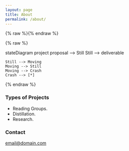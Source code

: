 ```yaml
---
layout: page
title: About
permalink: /about/
---
```


{% raw %}<script src="https://cdnjs.cloudflare.com/ajax/libs/mermaid/8.4.4/mermaid.min.js"></script>{% endraw %}




{% raw %}<div class="mermaid">
stateDiagram
    project proposal --> Still
    Still --> deliverable

    Still --> Moving
    Moving --> Still
    Moving --> Crash
    Crash --> [*]
</div>{% endraw %}

### Types of Projects

- Reading Groups.
- Distillation.
- Research.


### Contact

[email@domain.com](mailto:email@domain.com)

